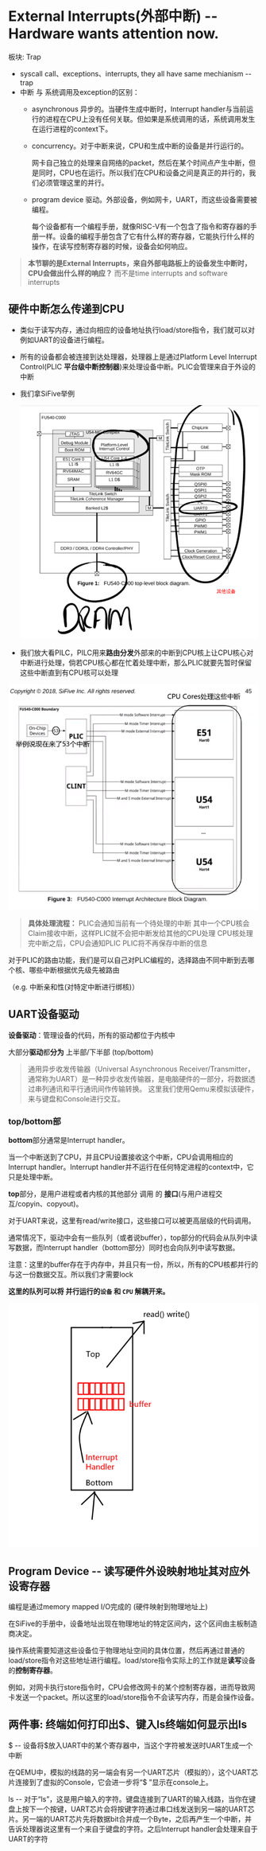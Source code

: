 # External Interrupts(外部中断) -- Hardware wants attention now.

板块: Trap

- syscall call、exceptions、interrupts, they all have same mechianism -- trap
- 中断 与 系统调用及exception的区别：
    - asynchronous 异步的。当硬件生成中断时，Interrupt handler与当前运行的进程在CPU上没有任何关联。但如果是系统调用的话，系统调用发生在运行进程的context下。
    - concurrency。对于中断来说，CPU和生成中断的设备是并行运行的。
        
        网卡自己独立的处理来自网络的packet，然后在某个时间点产生中断，但是同时，CPU也在运行。所以我们在CPU和设备之间是真正的并行的，我们必须管理这里的并行。
        
    - program device 驱动。外部设备，例如网卡，UART，而这些设备需要被编程。
        
        每个设备都有一个编程手册，就像RISC-V有一个包含了指令和寄存器的手册一样。设备的编程手册包含了它有什么样的寄存器，它能执行什么样的操作，在读写控制寄存器的时候，设备会如何响应。
        

> **本节聊的是External Interrupts，来自外部电路板上的设备发生中断时，CPU会做出什么样的响应？**
而不是time interrupts and software interrupts
> 

## 硬件中断怎么传递到CPU

- 类似于读写内存，通过向相应的设备地址执行load/store指令，我们就可以对例如UART的设备进行编程。
- 所有的设备都会被连接到达处理器，处理器上是通过Platform Level Interrupt Control(PLIC **平台级中断控制器**)来处理设备中断。PLIC会管理来自于外设的中断
- 我们拿SiFive举例
    
    ![Untitled](External%20Interrupts(%E5%A4%96%E9%83%A8%E4%B8%AD%E6%96%AD)%20--%20Hardware%20wants%20attent%2008d8b5d1988b4913978580383828913e/Untitled.png)
    
- 我们放大看PILC，PILC用来**路由分发**外部来的中断到CPU核上让CPU核心对中断进行处理，倘若CPU核心都在忙着处理中断，那么PLIC就要先暂时保留这些中断直到有CPU核可以处理

![Untitled](External%20Interrupts(%E5%A4%96%E9%83%A8%E4%B8%AD%E6%96%AD)%20--%20Hardware%20wants%20attent%2008d8b5d1988b4913978580383828913e/Untitled%201.png)

> **具体处理流程：**
PLIC会通知当前有一个待处理的中断
其中一个CPU核会Claim接收中断，这样PLIC就不会把中断发给其他的CPU处理
CPU核处理完中断之后，CPU会通知PLIC
PLIC将不再保存中断的信息
> 

对于PLIC的路由功能，我们是可以自己对PLIC编程的，选择路由不同中断到去哪个核、哪些中断根据优先级先被路由

（e.g. 中断亲和性(对特定中断进行绑核)）

## UART设备驱动

**设备驱动**：管理设备的代码，所有的驱动都位于内核中

大部分**驱动**都**分为** 上半部/下半部 (top/bottom)

> 通用异步收发传输器（Universal Asynchronous Receiver/Transmitter，通常称为UART）是一种异步收发传输器，是电脑硬件的一部分，将数据透过串列通讯和平行通讯间作传输转换。
这里我们使用Qemu来模拟该硬件，来与键盘和Console进行交互。
> 

### top/bottom部

**bottom**部分通常是Interrupt handler。

当一个中断送到了CPU，并且CPU设置接收这个中断，CPU会调用相应的Interrupt handler。Interrupt handler并不运行在任何特定进程的context中，它只是处理中断。

**top**部分，是用户进程或者内核的其他部分 调用 的 **接口**(与用户进程交互/copyin、copyout)。

对于UART来说，这里有read/write接口，这些接口可以被更高层级的代码调用。

通常情况下，驱动中会有一些队列（或者说buffer），top部分的代码会从队列中读写数据，而Interrupt handler（bottom部分）同时也会向队列中读写数据。

注意：这里的buffer存在于内存中，并且只有一份，所以，所有的CPU核都并行的与这一份数据交互。所以我们才需要lock

**这里的队列可以将 并行运行的`设备` 和 `CPU` 解耦开来。**

![Untitled](External%20Interrupts(%E5%A4%96%E9%83%A8%E4%B8%AD%E6%96%AD)%20--%20Hardware%20wants%20attent%2008d8b5d1988b4913978580383828913e/Untitled%202.png)

## Program Device -- 读写硬件外设映射地址其对应外设寄存器

编程是通过memory mapped I/O完成的 (硬件映射到物理地址上)

在SiFive的手册中，设备地址出现在物理地址的特定区间内，这个区间由主板制造商决定。

操作系统需要知道这些设备位于物理地址空间的具体位置，然后再通过普通的load/store指令对这些地址进行编程。load/store指令实际上的工作就是**读写**设备的**控制寄存器**。

例如，对网卡执行store指令时，CPU会修改网卡的某个控制寄存器，进而导致网卡发送一个packet。所以这里的load/store指令不会读写内存，而是会操作设备。

## 两件事: 终端如何打印出$、键入ls终端如何显示出ls

$ -- 设备将$放入UART中的某个寄存器中，当这个字符被发送时UART生成一个中断

在QEMU中，模拟的线路的另一端会有另一个UART芯片（模拟的），这个UART芯片连接到了虚拟的Console，它会进一步将“$ ”显示在console上。

ls -- 对于“ls”，这是用户输入的字符。键盘连接到了UART的输入线路，当你在键盘上按下一个按键，UART芯片会将按键字符通过串口线发送到另一端的UART芯片。另一端的UART芯片先将数据bit合并成一个Byte，之后再产生一个中断，并告诉处理器说这里有一个来自于键盘的字符。之后Interrupt handler会处理来自于UART的字符